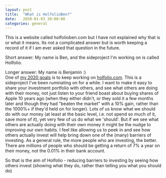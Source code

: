 ```yaml
---
layout: post
title:  "What is HolfolioBen?"
date:   2020-01-03 20:00:00
categories: general
---
```


This is a website called holfolioben.com but I have not explained why that is or what it means. 
Its not a complicated answer but is worth keeping a record of it if I am ever asked that question in the future.

Short answer: My name is Ben, and the sideproject I'm working on is called Holfolio.

Longer answer: My name is Benjamin :)  
One of [my 2020 goals](https://holfolioben.com/misc/2019/12/31/why-hello-there.html) is to keep working on [holfolio.com](//holfolio.com). This is a sideproject I've been ruminating on for a while.
I want to make it easy to share your investment portfolio with others, and see what others are doing with their money, not just listen to your friend boast about buying shares of Apple 10 years ago (when they either didn't, or they sold it a few months later and though they had "beaten the market" with a 10% gain, rather than the 1000%+ if they'd held on for longer).
Lots of us know what we should do with our money (at least at the basic level, i.e. not spend so much of it, save more of it), yet very few of us do what we 'should'. But if we see what others are actually doing with their own money it might be the nudge to improving our own habits. I feel like allowing us to peek in and see how others actually invest will help bring down one of the (many) barriers of investing. 
As a general rule, the more people who are investing, the better. There are millions of people who should be getting a return of 7% a year on their money, not the 0.01% in their bank account.

So that is the aim of Holfolio - reducing barriers to investing by seeing how others invest (showing what they do, rather than telling you what you should do)
